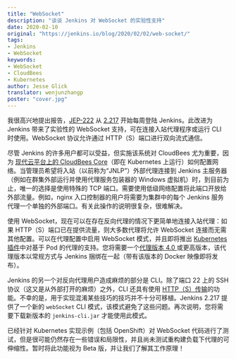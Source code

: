 ```yaml
---
title: "WebSocket"
description: "谈谈 Jenkins 对 WebSocket 的实验性支持"
date: 2020-02-10
original: "https://jenkins.io/blog/2020/02/02/web-socket/"
tags:
- Jenkins
- WebSocket
keywords:
- WebSocket
- CloudBees
- Kubernetes
author: Jesse Glick
translator: wenjunzhangp
poster: "cover.jpg"
---
```


我很高兴地提出报告，[JEP-222](https://github.com/jenkinsci/jep/blob/master/jep/222/README.adoc) 从 [2.217](https://jenkins.io/changelog/#v2.217) 开始每周登陆 Jenkins。此改进为 Jenkins 带来了实验性的 WebSocket 支持，可在连接入站代理程序或运行 CLI 时使用。WebSocket 协议允许通过 HTTP（S）端口进行双向流式通信。

尽管 Jenkins 的许多用户都可以受益，但实施该系统对 CloudBees 尤为重要，因为 [现代云平台上的 CloudBees Core](https://docs.cloudbees.com/docs/cloudbees-core/latest/)（即在 Kubernetes 上运行）如何配置网络。当管理员希望将入站（以前称为“JNLP”）外部代理连接到 Jenkins 主服务器（例如在群集外部运行并使用代理服务包装器的 Windows 虚拟机）时，到目前为止，唯一的选择是使用特殊的 TCP 端口。需要使用低级网络配置将此端口开放给外部流量。例如，nginx 入口控制器的用户将需要为集群中的每个 Jenkins 服务代理一个单独的外部端口。有关此操作的说明很复杂，很难解决。

使用 WebSocket，现在可以在存在反向代理的情况下更简单地连接入站代理：如果 HTTP（S）端口已在提供流量，则大多数代理将允许 WebSocket 连接而无需其他配置。可以在代理配置中启用 WebSocket 模式，并且即将推出 [Kubernetes 插件](https://plugins.jenkins.io/kubernetes/)中对基于 Pod 的代理的支持。您将需要一个[代理版本 4.0 ](https://github.com/jenkinsci/remoting/releases/tag/remoting-4.0)或更高版本，该代理版本以常规方式与 Jenkins 捆绑在一起（带有该版本的 Docker 映像即将发布）。

Jenkins 的另一个对反向代理用户造成麻烦的部分是 CLI。除了端口 22 上的 SSH 协议（这又是从外部打开的麻烦）之外，CLI 还具有使用 [HTTP（S）传输](https://jenkins.io/blog/2017/04/11/new-cli/)的功能。不幸的是，用于实现混淆某些技巧的技巧并不十分可移植。Jenkins 2.217 提供了一个新的 `webSocket` CLI 模式，该模式避免了这些问题。再次说明，您将需要下载新版本的 `jenkins-cli.jar` 才能使用此模式。

已经针对 Kubernetes 实现示例（包括 OpenShift）对 WebSocket 代码进行了测试，但是很可能仍然存在一些错误和局限性，并且尚未测试重构建负载下代理的可伸缩性。暂时将此功能视为 Beta 版，并让我们了解其工作原理！